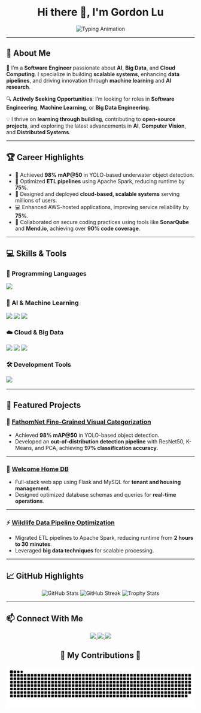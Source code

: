 <h1 align="center">Hi there 👋, I'm Gordon Lu</h1>
<div align="center">
  <img src="https://readme-typing-svg.herokuapp.com?font=Fira+Code&size=30&duration=2500&pause=1000&color=00FF00&center=true&vCenter=true&width=800&lines=👨‍💻+Software+Engineer;🤖+AI+Enthusiast;📊+Big+Data+Pipeline+Expert;📚+NYU+MSCS+Graduate+Student;🚀+Open+to+New+Opportunities!" alt="Typing Animation" />
</div>

---

## 🌟 About Me

🎯 I’m a **Software Engineer** passionate about **AI**, **Big Data**, and **Cloud Computing**. I specialize in building **scalable systems**, enhancing **data pipelines**, and driving innovation through **machine learning** and **AI research**. 

🔍 **Actively Seeking Opportunities**: I’m looking for roles in **Software Engineering**, **Machine Learning**, or **Big Data Engineering**.  

💡 I thrive on **learning through building**, contributing to **open-source projects**, and exploring the latest advancements in **AI**, **Computer Vision**, and **Distributed Systems**.

---

## 🏆 Career Highlights

- 🚀 Achieved **98% mAP@50** in YOLO-based underwater object detection.
- 🌟 Optimized **ETL pipelines** using Apache Spark, reducing runtime by **75%**.
- 🏅 Designed and deployed **cloud-based, scalable systems** serving millions of users.
- 💻 Enhanced AWS-hosted applications, improving service reliability by **75%**.
- 🔐 Collaborated on secure coding practices using tools like **SonarQube** and **Mend.io**, achieving over **90% code coverage**.

---

## 💻 Skills & Tools

### 🌟 Programming Languages
<img src="https://skillicons.dev/icons?i=python,java,javascript,typescript,c,html,css" /><br>

### 🤖 AI & Machine Learning
<img src="https://skillicons.dev/icons?i=pytorch,tensorflow,sklearn" />
<img src="https://img.shields.io/badge/NumPy-013243?style=for-the-badge&logo=numpy&logoColor=white" />
<img src="https://img.shields.io/badge/Pandas-150458?style=for-the-badge&logo=pandas&logoColor=white" /><br>

### ☁️ Cloud & Big Data
<img src="https://skillicons.dev/icons?i=aws,mysql,mongodb,kafka" />
<img src="https://img.shields.io/badge/Apache%20Spark-E25A1C?style=for-the-badge&logo=apachespark&logoColor=white" />
<img src="https://img.shields.io/badge/Apache%20Hadoop-66CCFF?style=for-the-badge&logo=apachehadoop&logoColor=white" /><br>

### 🛠 Development Tools
<img src="https://skillicons.dev/icons?i=docker,kubernetes,github,vscode,git" /><br>

---

## 🌟 Featured Projects

### 🚀 [FathomNet Fine-Grained Visual Categorization](https://github.com/glu99331/fathomnet-out-of-sample-detection)
- Achieved **98% mAP@50** in YOLO-based object detection.
- Developed an **out-of-distribution detection pipeline** with ResNet50, K-Means, and PCA, achieving **97% classification accuracy**.

---

### 🏡 [Welcome Home DB](https://github.com/glu99331/WelcomeHomeDB)
- Full-stack web app using Flask and MySQL for **tenant and housing management**.
- Designed optimized database schemas and queries for **real-time operations**.

---

### ⚡ [Wildlife Data Pipeline Optimization](https://github.com/glu99331/wildlife_pipeline/tree/gl1589-spark-migration)
- Migrated ETL pipelines to Apache Spark, reducing runtime from **2 hours to 30 minutes**.
- Leveraged **big data techniques** for scalable processing.

---

## 📈 GitHub Highlights

<div align="center">
  <img src="https://github-readme-stats.vercel.app/api?username=glu99331&show_icons=true&theme=radical" height="150" alt="GitHub Stats" />
  <img src="https://streak-stats.demolab.com?user=glu99331&theme=radical" height="150" alt="GitHub Streak" />
  <img src="https://github-profile-trophy.vercel.app/?username=glu99331&theme=radical&row=1" height="150" alt="Trophy Stats" />
</div>

---

## 📫 Connect With Me

<p align="center">
  <a href="https://www.linkedin.com/in/glu99331/" target="_blank">
    <img src="https://img.shields.io/badge/LinkedIn-0077B5?style=for-the-badge&logo=linkedin&logoColor=white" />
  </a>
  <a href="mailto:gl1589@nyu.edu" target="_blank">
    <img src="https://img.shields.io/badge/Email-D14836?style=for-the-badge&logo=gmail&logoColor=white" />
  </a>
  <a href="https://github.com/glu99331" target="_blank">
    <img src="https://img.shields.io/badge/GitHub-181717?style=for-the-badge&logo=github&logoColor=white" />
  </a>
</p>

<div align="center">
  <h2>🐍 My Contributions 🐍</h2>
  <img src="https://raw.githubusercontent.com/salesp07/salesp07/output/github-contribution-grid-snake.svg" alt="Snake Animation" />
</div>
